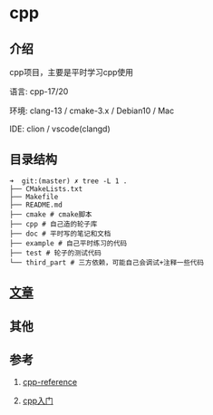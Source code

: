 # cpp

## 介绍

cpp项目，主要是平时学习cpp使用

语言: cpp-17/20

环境: clang-13 / cmake-3.x / Debian10 / Mac

IDE: clion / vscode(clangd)

## 目录结构

```shell
➜  git:(master) ✗ tree -L 1 .
├── CMakeLists.txt
├── Makefile
├── README.md
├── cmake # cmake脚本
├── cpp # 自己造的轮子库
├── doc # 平时写的笔记和文档
├── example # 自己平时练习的代码
├── test # 轮子的测试代码
└── third_part # 三方依赖，可能自己会调试+注释一些代码
```

## [文章](./doc)

## 其他

## 参考

1. [cpp-reference](https://en.cppreference.com/w/)

2. [cpp入门](https://anthony-dong.github.io/2023/04/06/fd8e40efcdb71f2be44fb720dc582d67/)
